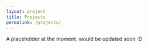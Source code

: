 ```yaml
---
layout: project
title: Projects
permalink: /projects/
---
```


A placeholder at the moment. would be updated soon :D 
